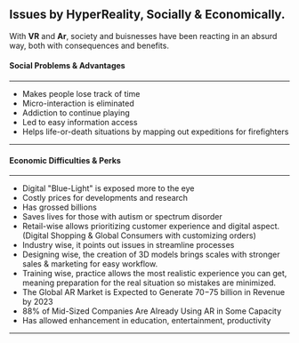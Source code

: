 ## Issues by HyperReality, Socially & Economically.

With **VR** and **Ar**, society and buisnesses have been reacting in an absurd way, both with consequences and benefits.

#### Social Problems & Advantages
---

* Makes people lose track of time
* Micro-interaction is eliminated
* Addiction to continue playing
* Led to easy information access
* Helps life-or-death situations by mapping out expeditions for firefighters

---

#### Economic Difficulties & Perks
---

* Digital "Blue-Light" is exposed more to the eye
* Costly prices for developments and research
* Has grossed billions
* Saves lives for those with autism or spectrum disorder
* Retail-wise allows prioritizing customer experience and digital aspect. (Digital Shopping & Global Consumers with customizing orders)
* Industry wise, it points out issues in streamline processes
* Designing wise, the creation of 3D models brings scales with stronger sales & marketing for easy workflow.
* Training wise, practice allows the most realistic experience you can get, meaning preparation for the real situation so mistakes are minimized. 
* The Global AR Market is Expected to Generate $70-$75 billion in Revenue by 2023
* 88% of Mid-Sized Companies Are Already Using AR in Some Capacity
* Has allowed enhancement in education, entertainment, productivity

---
